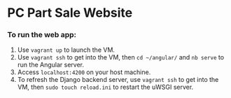 # PC Part Sale Website

### To run the web app:
1. Use `vagrant up` to launch the VM.
2. Use `vagrant ssh` to get into the VM, then `cd ~/angular/` and `nb serve` to run the Angular server.
3. Access `localhost:4200` on your host machine.
  1. To refresh the Django backend server, use `vagrant ssh` to get into the VM, then `sudo touch reload.ini` to restart the uWSGI server.
  